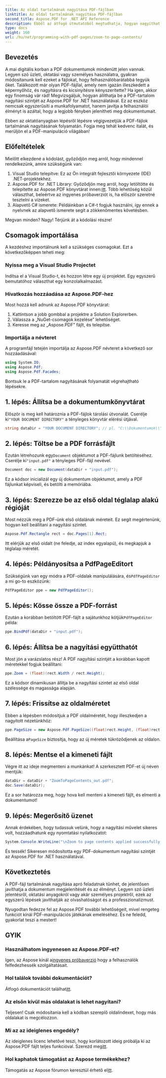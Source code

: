 ```yaml
---
title: Az oldal tartalmának nagyítása PDF-fájlban
linktitle: Az oldal tartalmának nagyítása PDF-fájlban
second_title: Aspose.PDF for .NET API Reference
description: Ebből az átfogó útmutatóból megtudhatja, hogyan nagyíthat az oldal tartalmára PDF-fájlokban az Aspose.PDF for .NET használatával. Bővítse PDF-dokumentumait egyedi igényei szerint.
type: docs
weight: 160
url: /hu/net/programming-with-pdf-pages/zoom-to-page-contents/
---
```

## Bevezetés

A mai digitális korban a PDF dokumentumok mindenütt jelen vannak. Legyen szó üzleti, oktatási vagy személyes használatra, gyakran módosítanunk kell ezeket a fájlokat, hogy felhasználóbarátabbá tegyük őket. Találkozott már olyan PDF-fájllal, amely nem igazán illeszkedett a képernyőhöz, és nagyításra és kicsinyítésre kényszerítette? Ha igen, akkor egy finomság vár rád! Megvizsgáljuk, hogyan állíthatja be a PDF-tartalom nagyítási szintjét az Aspose.PDF for .NET használatával. Ez az eszköz nemcsak egyszerűsíti a munkafolyamatot, hanem javítja a felhasználói élményt is azáltal, hogy a legjobb fényben jelenítheti meg dokumentumait.

Ebben az oktatóanyagban lépésről lépésre végigvezetjük a PDF-fájlok tartalmának nagyításának folyamatán. Fogja meg tehát kedvenc italát, és merüljön el a PDF-manipuláció világában!

## Előfeltételek

Mielőtt elkezdené a kódolást, győződjön meg arról, hogy mindennel rendelkezünk, amire szükségünk van:

1. Visual Studio telepítve: Ez az Ön integrált fejlesztői környezete (IDE) .NET-projektekhez.
2.  Aspose.PDF for .NET Library: Győződjön meg arról, hogy letöltötte és telepítette az Aspose.PDF könyvtárat innen:[itt](https://releases.aspose.com/pdf/net/). Több lehetőség közül választhat, beleértve az ingyenes próbaverziót is, ha először szeretné tesztelni a vizeket.
3. Alapvető C# ismerete: Példáinkban a C#-t fogjuk használni, így ennek a nyelvnek az alapvető ismerete segít a zökkenőmentes követésben.

Megvan minden? Nagy! Térjünk át a kódolási részre!

## Csomagok importálása

A kezdéshez importálnunk kell a szükséges csomagokat. Ezt a következőképpen teheti meg:

### Nyissa meg a Visual Studio Projectet

Indítsa el a Visual Studio-t, és hozzon létre egy új projektet. Egy egyszerű bemutatóhoz választhat egy konzolalkalmazást.

### Hivatkozás hozzáadása az Aspose.PDF-hez

Most hozzá kell adnunk az Aspose.PDF könyvtárat:

1. Kattintson a jobb gombbal a projektre a Solution Explorerben.
2. Válassza a „NuGet-csomagok kezelése” lehetőséget.
3. Keresse meg az „Aspose.PDF” fájlt, és telepítse.

### Importálja a névteret

A programfájl tetején importálja az Aspose.PDF névteret a következő sor hozzáadásával:

```csharp
using System.IO;
using Aspose.Pdf;
using Aspose.Pdf.Facades;
```

Bontsuk le a PDF-tartalom nagyításának folyamatát végrehajtható lépésekre.

## 1. lépés: Állítsa be a dokumentumkönyvtárat

 Először is meg kell határoznia a PDF-fájlok tárolási útvonalát. Cserélje ki`"YOUR DOCUMENT DIRECTORY"` a tényleges könyvtár elérési útjával.

```csharp
string dataDir = "YOUR DOCUMENT DIRECTORY"; // pl. "C:\\Dokumentumok\\"
```

## 2. lépés: Töltse be a PDF forrásfájlt

 Ezután létrehozunk egy`Document` objektumot a PDF-fájlunk betöltéséhez. Cserélje ki`"input.pdf"` a tényleges PDF-fájl nevével.

```csharp
Document doc = new Document(dataDir + "input.pdf");
```

Ez a kódsor inicializál egy új dokumentum objektumot, amely a PDF fájlunkat képviseli, és betölti a memóriába.

## 3. lépés: Szerezze be az első oldal téglalap alakú régióját

Most nézzük meg a PDF-ünk első oldalának méreteit. Ez segít megértenünk, hogyan kell beállítani a nagyítási szintet. 

```csharp
Aspose.Pdf.Rectangle rect = doc.Pages[1].Rect;
```

Itt elérjük az első oldalt (ne feledje, az index egyalapú), és megkapjuk a téglalap méretét.

## 4. lépés: Példányosítsa a PdfPageEditort

 Szükségünk van egy módra a PDF-oldalak manipulálására, és`PdfPageEditor` a mi go-to eszközünk:

```csharp
PdfPageEditor ppe = new PdfPageEditor();
```

## 5. lépés: Kösse össze a PDF-forrást

 Ezután a korábban betöltött PDF-fájlt a sajátunkhoz kötjük`PdfPageEditor` példa:

```csharp
ppe.BindPdf(dataDir + "input.pdf");
```

## 6. lépés: Állítsa be a nagyítási együtthatót

Most jön a varázslatos rész! A PDF nagyítási szintjét a korábban kapott méretekkel fogjuk beállítani:

```csharp
ppe.Zoom = (float)(rect.Width / rect.Height);
```

Ez a kódsor dinamikusan állítja be a nagyítási szintet az első oldal szélessége és magassága alapján.

## 7. lépés: Frissítse az oldalméretet

Ebben a lépésben módosítjuk a PDF oldalméretét, hogy illeszkedjen a nagyított nézetünkhöz:

```csharp
ppe.PageSize = new Aspose.Pdf.PageSize((float)rect.Height, (float)rect.Width);
```

 Beállítása a`PageSize` biztosítja, hogy az új méretek tükröződjenek az oldalon.

## 8. lépés: Mentse el a kimeneti fájlt

Végre itt az ideje megmenteni a munkánkat! A szerkesztett PDF-et új néven mentjük:

```csharp
dataDir = dataDir + "ZoomToPageContents_out.pdf";
doc.Save(dataDir);
```

Ez a sor határozza meg, hogy hova kell menteni a kimeneti fájlt, és elmenti a dokumentumot!

## 9. lépés: Megerősítő üzenet

Annak érdekében, hogy tudassuk velünk, hogy a nagyítási művelet sikeres volt, hozzáadhatunk egy nyomtatási nyilatkozatot:

```csharp
System.Console.WriteLine("\nZoom to page contents applied successfully.\nFile saved at " + dataDir);
```

És tessék! Sikeresen módosította egy PDF-dokumentum nagyítási szintjét az Aspose.PDF for .NET használatával. 

## Következtetés

A PDF-fájl tartalmának nagyítása apró feladatnak tűnhet, de jelentősen javíthatja a dokumentum megjelenítését és az élményt. Legyen szó üzleti jelentésről, oktatási anyagokról vagy akár személyes projektről, ezek az egyszerű lépések javíthatják az olvashatóságot és a professzionalizmust.

Nyugodtan fedezze fel az Aspose.PDF további lehetőségeit, mivel rengeteg funkciót kínál PDF-manipulációs játékának emeléséhez. És ne feledd, gyakorlat teszi a mestert!

## GYIK

### Használhatom ingyenesen az Aspose.PDF-et?
 Igen, az Aspose kínál a[ingyenes próbaverzió](https://releases.aspose.com/) hogy a felhasználók felfedezhessék szolgáltatásait.

### Hol találok további dokumentációt?
 Átfogó dokumentációt találhat[itt](https://reference.aspose.com/pdf/net/).

### Az elsőn kívül más oldalakat is lehet nagyítani?
Teljesen! Csak módosítania kell a kódban szereplő oldalindexet, hogy más oldalakat is megcélozzon.

### Mi az az ideiglenes engedély?
Az ideiglenes licenc lehetővé teszi, hogy korlátozott ideig próbálja ki az Aspose.PDF fájlt teljes funkcióval. Szerezd meg[itt](https://purchase.aspose.com/temporary-license/).

### Hol kaphatok támogatást az Aspose termékekhez?
 Támogatás az Aspose fórumon keresztül érhető el[itt](https://forum.aspose.com/c/pdf/10).